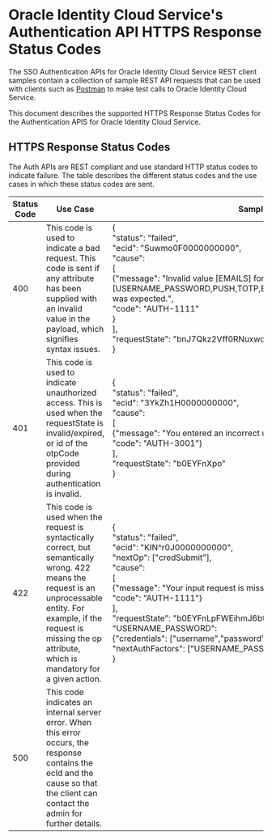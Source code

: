 # Oracle Identity Cloud Service's Authentication API HTTPS Response Status Codes

The SSO Authentication APIs for Oracle Identity Cloud Service REST client samples contain a collection of sample REST API requests that can be used with clients such as [Postman](http://getpostman.com) to make test calls to Oracle Identity Cloud Service. 

This document describes the supported HTTPS Response Status Codes for the Authentication APIS for Oracle Identity Cloud Service.

## HTTPS Response Status Codes

The Auth APIs are REST compliant and use standard HTTP status codes to indicate failure. The table describes the different status codes and the use cases in which these status codes are sent.

 | Status Code | Use Case                          | Sample Response Body                                                            | 
 |-------------|-----------------------------------|---------------------------------------------------------------------------------|
 | 400         | This code is used to indicate a bad request. This code is sent if any attribute has been supplied with an invalid value in the payload, which signifies syntax issues.|{<br>"status": "failed",<br> "ecid": "Suwmo0F0000000000",<br> "cause":<br> [<br> {"message": "Invalid value [EMAILS] for attribute authFactor. One of [USERNAME_PASSWORD,PUSH,TOTP,EMAIL,SMS,BYPASSCODE,SECURITY_QUESTIONS] was expected.",<br>"code": "AUTH-1111"<br>}<br> ],<br> "requestState": "bnJ7Qkz2Vff0RNuxwcJQwnaQFA"<br>}<br>|
 | 401         | This code is used to indicate unauthorized access. This is used when the requestState is invalid/expired, or id of the otpCode provided during authentication is invalid.|{<br>"status": "failed",<br> "ecid": "3YkZh1H0000000000",<br> "cause":<br> [<br> {"message": "You entered an incorrect user name or password.",<br>"code": "AUTH-3001"}<br> ],<br> "requestState": "b0EYFnXpo"<br>}|
 | 422         | This code is used when the request is syntactically correct, but semantically wrong. 422 means the request is an unprocessable entity. For example, if the request is missing the op attribute, which is mandatory for a given action.|{<br>"status": "failed", <br>"ecid": "KIN^r0J0000000000",<br> "nextOp": ["credSubmit"],<br> "cause":<br> [<br> {"message": "Your input request is missing the op attribute, which is mandatory.", <br>"code": "AUTH-1111"}<br>],<br> "requestState": "b0EYFnLpFWEihmJ6btqTXpo",<br>"USERNAME_PASSWORD": <br>{"credentials": ["username","password"] },<br> "nextAuthFactors": ["USERNAME_PASSWORD"]<br> }|
 | 500         | This code indicates an internal server error. When this error occurs, the response contains the ecId and the cause so that the client can contact the admin for further details.|  |